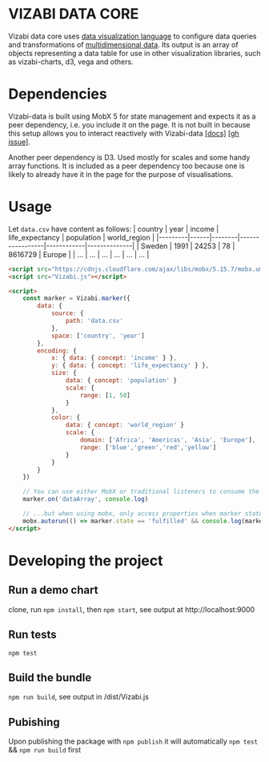 # VIZABI DATA CORE

Vizabi data core uses [data visualization language](#configure-with-data-visualization-concepts) to configure data queries and transformations of [multidimensional data](#multi-dimensional-data). Its output is an array of objects representing a data table for use in other visualization libraries, such as vizabi-charts, d3, vega and others.

# Dependencies

Vizabi-data is built using MobX 5 for state management and expects it as a peer dependency, i.e. you include it on the page. It is not built in because this setup allows you to interact reactively with Vizabi-data [[docs]](https://mobx.js.org/configuration.html#isolateglobalstate-boolean) [[gh issue]](https://github.com/mobxjs/mobx/issues/1082).

Another peer dependency is D3. Used mostly for scales and some handy array functions. It is included as a peer dependency too because one is likely to already have it in the page for the purpose of visualisations.

# Usage 

Let `data.csv` have content as follows:
| country | year | income | life_expectancy | population | world_region |
|---------|------|--------|-----------------|------------|--------------|
| Sweden  | 1991 |  24253 |              78 |    8616729 |       Europe |
| ...     | ...  |  ...   |             ... |    ...     |          ... |


```html
<script src="https://cdnjs.cloudflare.com/ajax/libs/mobx/5.15.7/mobx.umd.min.js"></script>
<script src="Vizabi.js"></script>

<script>
    const marker = Vizabi.marker({
        data: {
            source: {
                path: 'data.csv'
            },
            space: ['country', 'year']
        },
        encoding: {
            x: { data: { concept: 'income' } },
            y: { data: { concept: 'life_expectancy' } },
            size: { 
                data: { concept: 'population' } 
                scale: { 
                    range: [1, 50] 
                }
            },
            color: { 
                data: { concept: 'world_region' } 
                scale: {
                    domain: ['Africa', 'Americas', 'Asia', 'Europe'],
                    range: ['blue','green','red','yellow']
                }    
            }
        }
    })

    // You can use either MobX or traditional listeners to consume the output...
    marker.on('dataArray', console.log)

    // ...but when using mobx, only access properties when marker state is fulfilled
    mobx.autorun(() => marker.state == 'fulfilled' && console.log(marker.dataArray));
</script>
```

# Developing the project

## Run a demo chart
clone, run `npm install`, then `npm start`,
see output at http://localhost:9000

## Run tests
`npm test`

## Build the bundle  
`npm run build`, see output in /dist/Vizabi.js 

## Pubishing
Upon publishing the package with `npm publish` it will automatically `npm test` && `npm run build` first

